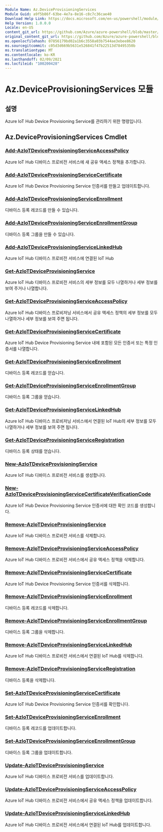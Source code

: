 ```yaml
---
Module Name: Az.DeviceProvisioningServices
Module Guid: a9f5b86f-63be-4e7a-8e16-c8c7c36cae40
Download Help Link: https://docs.microsoft.com/en-us/powershell/module/az.deviceprovisioningservices
Help Version: 1.0.0.0
Locale: en-US
content_git_url: https://github.com/Azure/azure-powershell/blob/master/src/DeviceProvisioningServices/DeviceProvisioningServices/help/Az.DeviceProvisioningServices.md
original_content_git_url: https://github.com/Azure/azure-powershell/blob/master/src/DeviceProvisioningServices/DeviceProvisioningServices/help/Az.DeviceProvisioningServices.md
ms.openlocfilehash: 07856179bd02a1b6c3558a03b7544ae3ebee8620
ms.sourcegitcommit: c05d3d669b5631e526841f47b22513d78495350b
ms.translationtype: MT
ms.contentlocale: ko-KR
ms.lasthandoff: 02/09/2021
ms.locfileid: "100200428"
---
```

# Az.DeviceProvisioningServices 모듈
## 설명
Azure IoT Hub Device Provisioning Service를 관리하기 위한 명령입니다.

## Az.DeviceProvisioningServices Cmdlet
### [Add-AzIoTDeviceProvisioningServiceAccessPolicy](Add-AzIoTDeviceProvisioningServiceAccessPolicy.md)
Azure IoT Hub 디바이스 프로비전 서비스에 새 공유 액세스 정책을 추가합니다.

### [Add-AzIoTDeviceProvisioningServiceCertificate](Add-AzIoTDeviceProvisioningServiceCertificate.md)
Azure IoT Hub Device Provisioning Service 인증서를 만들고 업데이트합니다.

### [Add-AzIoTDeviceProvisioningServiceEnrollment](Add-AzIoTDeviceProvisioningServiceEnrollment.md)
디바이스 등록 레코드를 만들 수 있습니다.

### [Add-AzIoTDeviceProvisioningServiceEnrollmentGroup](Add-AzIoTDeviceProvisioningServiceEnrollmentGroup.md)
디바이스 등록 그룹을 만들 수 있습니다.

### [Add-AzIoTDeviceProvisioningServiceLinkedHub](Add-AzIoTDeviceProvisioningServiceLinkedHub.md)
Azure IoT Hub 디바이스 프로비전 서비스에 연결된 IoT Hub

### [Get-AzIoTDeviceProvisioningService](Get-AzIoTDeviceProvisioningService.md)
Azure IoT Hub 디바이스 프로비전 서비스의 세부 정보를 모두 나열하거나 세부 정보를 보여 주거나 나열합니다.

### [Get-AzIoTDeviceProvisioningServiceAccessPolicy](Get-AzIoTDeviceProvisioningServiceAccessPolicy.md)
Azure IoT Hub 디바이스 프로비저닝 서비스에서 공유 액세스 정책의 세부 정보를 모두 나열하거나 세부 정보를 보여 주면 됩니다.

### [Get-AzIoTDeviceProvisioningServiceCertificate](Get-AzIoTDeviceProvisioningServiceCertificate.md)
Azure IoT Hub Device Provisioning Service 내에 포함된 모든 인증서 또는 특정 인증서를 나열합니다.

### [Get-AzIoTDeviceProvisioningServiceEnrollment](Get-AzIoTDeviceProvisioningServiceEnrollment.md)
디바이스 등록 레코드를 얻습니다.

### [Get-AzIoTDeviceProvisioningServiceEnrollmentGroup](Get-AzIoTDeviceProvisioningServiceEnrollmentGroup.md)
디바이스 등록 그룹을 얻습니다.

### [Get-AzIoTDeviceProvisioningServiceLinkedHub](Get-AzIoTDeviceProvisioningServiceLinkedHub.md)
Azure IoT Hub 디바이스 프로비저닝 서비스에서 연결된 IoT Hub의 세부 정보를 모두 나열하거나 세부 정보를 보여 주면 됩니다.

### [Get-AzIoTDeviceProvisioningServiceRegistration](Get-AzIoTDeviceProvisioningServiceRegistration.md)
디바이스 등록 상태를 얻습니다.

### [New-AzIoTDeviceProvisioningService](New-AzIoTDeviceProvisioningService.md)
Azure IoT Hub 디바이스 프로비전 서비스를 생성합니다.

### [New-AzIoTDeviceProvisioningServiceCertificateVerificationCode](New-AzIoTDeviceProvisioningServiceCertificateVerificationCode.md)
Azure IoT Hub Device Provisioning Service 인증서에 대한 확인 코드를 생성합니다.

### [Remove-AzIoTDeviceProvisioningService](Remove-AzIoTDeviceProvisioningService.md)
Azure IoT Hub 디바이스 프로비전 서비스를 삭제합니다.

### [Remove-AzIoTDeviceProvisioningServiceAccessPolicy](Remove-AzIoTDeviceProvisioningServiceAccessPolicy.md)
Azure IoT Hub 디바이스 프로비전 서비스에서 공유 액세스 정책을 삭제합니다.

### [Remove-AzIoTDeviceProvisioningServiceCertificate](Remove-AzIoTDeviceProvisioningServiceCertificate.md)
Azure IoT Hub Device Provisioning Service 인증서를 삭제합니다.

### [Remove-AzIoTDeviceProvisioningServiceEnrollment](Remove-AzIoTDeviceProvisioningServiceEnrollment.md)
디바이스 등록 레코드를 삭제합니다.

### [Remove-AzIoTDeviceProvisioningServiceEnrollmentGroup](Remove-AzIoTDeviceProvisioningServiceEnrollmentGroup.md)
디바이스 등록 그룹을 삭제합니다.

### [Remove-AzIoTDeviceProvisioningServiceLinkedHub](Remove-AzIoTDeviceProvisioningServiceLinkedHub.md)
Azure IoT Hub 디바이스 프로비전 서비스에서 연결된 IoT Hub를 삭제합니다.

### [Remove-AzIoTDeviceProvisioningServiceRegistration](Remove-AzIoTDeviceProvisioningServiceRegistration.md)
디바이스 등록을 삭제합니다.

### [Set-AzIoTDeviceProvisioningServiceCertificate](Set-AzIoTDeviceProvisioningServiceCertificate.md)
Azure IoT Hub Device Provisioning Service 인증서를 확인합니다.

### [Set-AzIoTDeviceProvisioningServiceEnrollment](Set-AzIoTDeviceProvisioningServiceEnrollment.md)
디바이스 등록 레코드를 업데이트합니다.

### [Set-AzIoTDeviceProvisioningServiceEnrollmentGroup](Set-AzIoTDeviceProvisioningServiceEnrollmentGroup.md)
디바이스 등록 그룹을 업데이트합니다.

### [Update-AzIoTDeviceProvisioningService](Update-AzIoTDeviceProvisioningService.md)
Azure IoT Hub 디바이스 프로비전 서비스를 업데이트합니다.

### [Update-AzIoTDeviceProvisioningServiceAccessPolicy](Update-AzIoTDeviceProvisioningServiceAccessPolicy.md)
Azure IoT Hub 디바이스 프로비전 서비스에서 공유 액세스 정책을 업데이트합니다.

### [Update-AzIoTDeviceProvisioningServiceLinkedHub](Update-AzIoTDeviceProvisioningServiceLinkedHub.md)
Azure IoT Hub 디바이스 프로비전 서비스에서 연결된 IoT Hub를 업데이트합니다.

